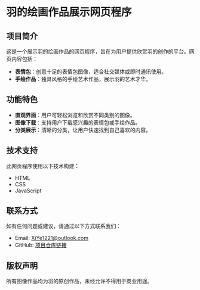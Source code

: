 # 羽的绘画作品展示网页程序

## 项目简介
这是一个展示羽的绘画作品的网页程序，旨在为用户提供欣赏羽的创作的平台。网页内容包括：
- **表情包**：创意十足的表情包图像，适合社交媒体或即时通讯使用。
- **手绘作品**：独具风格的手绘艺术作品，展示羽的艺术才华。

## 功能特色
- **直观界面**：用户可轻松浏览和欣赏不同类别的图像。
- **图像下载**：支持用户下载感兴趣的表情包或手绘作品。
- **分类展示**：清晰的分类，让用户快速找到自己喜欢的内容。

## 技术支持
此网页程序使用以下技术构建：
- HTML
- CSS
- JavaScript

## 联系方式
如有任何问题或建议，请通过以下方式联系我们：
- Email: XiYe1221@outlook.com
- GitHub: [项目仓库链接](https://github.com/example)

## 版权声明
所有图像作品均为羽的原创作品，未经允许不得用于商业用途。

